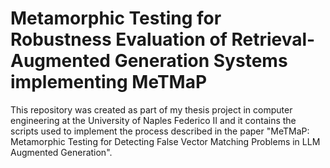 # Metamorphic Testing for Robustness Evaluation of Retrieval-Augmented Generation Systems implementing MeTMaP









This repository was created as part of my thesis project in computer engineering at the University of Naples Federico II and it contains the scripts used to implement the process described in the paper "MeTMaP: Metamorphic Testing for Detecting False Vector Matching Problems in LLM Augmented Generation".

